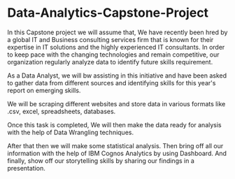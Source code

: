 # Data-Analytics-Capstone-Project
In this Capstone project we will assume that, We have recently been hred by a global IT and Business consulting services firm that is known for their expertise in IT solutions and the highly experienced IT consultants. In order to keep pace with the changing technologies and remain competitive, our organization regularly analyze data to identify future skills requirement.

As a Data Analyst, we will bw assisting in this initiative and have been asked to gather data from different sources and identifying skills for this year's report on emerging skills.

We will be scraping different websites and store data in various formats like .csv, excel, spreadsheets, databases.

Once this task is completed, We will then make the data ready for analysis with the help of Data Wrangling techniques.

After that then we will make some statistical analysis. Then bring off all our information with the help of IBM Cognos Analytics by using Dashboard. And finally, show off our storytelling skills by sharing our findings in a presentation.
